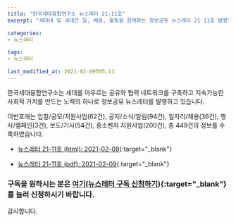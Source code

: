 ```yaml
---
title: "한국세대융합연구소 뉴스레터 21-11호"
excerpt: "세대내 및 세대간 일, 배움, 활동을 함께하는 정보공유 뉴스레터 21-11호 발행" 

categories:
- 뉴스레터

tags:
- 뉴스레터

last_modified_at: 2021-02-09T05:11
---
```


한국세대융합연구소는 세대를 아우르는 공유와 협력 네트워크를 구축하고 지속가능한 사회적 가치를 만드는 노력의 하나로 정보공유 뉴스레터를 발행하고 있습니다.

이번호에는 입찰/공모/지원사업(62건), 공지/소식/알림(94건), 일자리/채용(36건), 행사/캠페인(3건), 보도/기사(54건), 중소벤처 지원사업(200건), 총 449건의 정보를 수록하였습니다.

* [뉴스레터 21-11호 (html): 2021-02-09](https://gcrcenter.github.io/assets/htmls/gcrc_news_letter_20210209.html){:target="_blank"}

* [뉴스레터 21-11호 (pdf): 2021-02-09](https://gcrcenter.github.io/assets/pdfs/news_letter_20210209.pdf){:target="_blank"}


### 구독을 원하시는 분은 [여기(뉴스레터 구독 신청하기)](https://forms.gle/MJ5gVHCdunBXXWVB7){:target="_blank"} 를 눌러 신청하시기 바랍니다.


감사합니다.